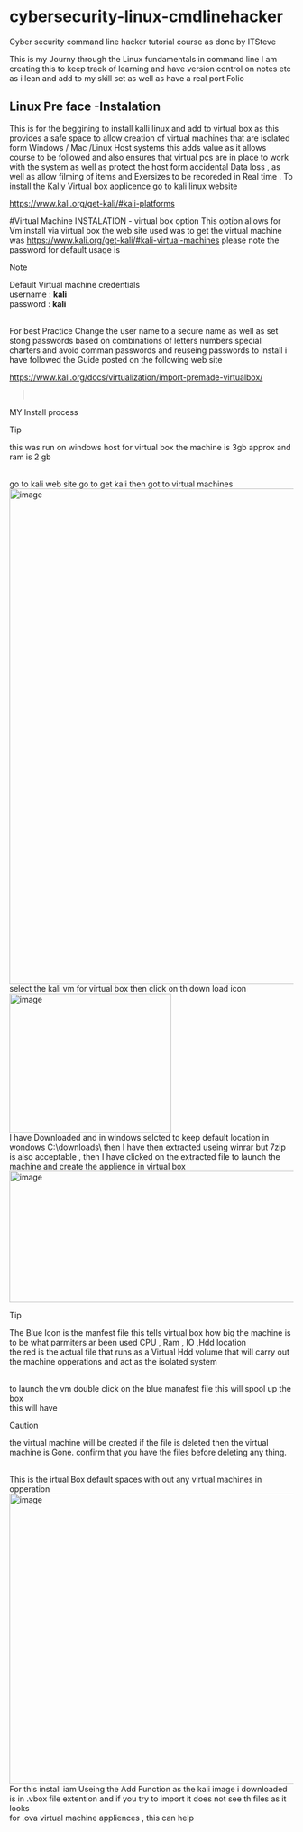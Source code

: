 # cybersecurity-linux-cmdlinehacker
Cyber security command line hacker tutorial course as done by ITSteve

This is my Journy through the Linux fundamentals in command line 
I am creating this to keep track of learning and have version control on notes etc as i lean and add to my skill set as well as have a real port Folio 


## Linux Pre face -Instalation 
This is for the beggining to install kalli linux  and add to virtual box  as this provides a safe space to allow creation of virtual machines that are isolated form Windows / Mac /Linux  Host systems 
this adds value as it allows course to be followed and also ensures that virtual pcs are in place to work with the system as well as protect the host form accidental Data loss , as well as allow filming of items and Exersizes 
to be recoreded in Real time . To install the Kally Virtual box applicence 
go to kali linux website 

https://www.kali.org/get-kali/#kali-platforms

#Virtual Machine   INSTALATION  - virtual box  option
This option allows for Vm install via virtual box  the web site used was  to get the virtual machine was 
https://www.kali.org/get-kali/#kali-virtual-machines
please note the password  for default usage is 

>[!NOTE]
> Default Virtual machine credentials <br>
> username : **kali** <br>
>password : **kali** 
<br>
For best Practice Change the user name to a secure name as well as set stong passwords based on combinations of letters numbers special charters and avoid comman passwords and reuseing passwords
to install i have followed the Guide posted on the following web site 

https://www.kali.org/docs/virtualization/import-premade-virtualbox/

><br>
MY Install process 
<br>
>[!TIP]
> this was run on windows host for virtual box
> the machine is 3gb approx and ram is 2 gb 
<br>
go to kali web site go to get kali  then got to virtual machines 
<br>
<img width="1519" height="878" alt="image" src="https://github.com/user-attachments/assets/d6326186-f57a-4644-9729-2389625a8a26" />
<br>
select the kali vm for virtual box then click on th down load icon 
<img width="287" height="247" alt="image" src="https://github.com/user-attachments/assets/b1f4eebf-0915-4234-a501-917e3abe0af1" />
<br>
I have Downloaded and in windows selcted to keep default location in wondows C:\downloads\
then I have  then extracted useing winrar but 7zip is also acceptable , then I have clicked on the extracted file to launch the machine and create the applience in virtual box
<img width="653" height="233" alt="image" src="https://github.com/user-attachments/assets/09a61722-73d6-40d6-9f91-d22efe779607" />
 
> [!TIP]
> The Blue Icon  is the manfest file this tells virtual box how big the machine is to be what parmiters ar been used CPU , Ram , IO ,Hdd location 
> <br>
> the red is the actual file that runs as a Virtual Hdd volume that will carry out the machine opperations and act as the isolated system
<br>
to launch the vm double click on the blue manafest file  this will spool up the box
<br>
this will have

> [!Caution]
> the virtual machine will be created if the file is deleted then the virtual machine is Gone.
> confirm that you have the files before deleting any thing.

<br>
This is the irtual Box default spaces with out any virtual machines in opperation 
<img width="956" height="515" alt="image" src="https://github.com/user-attachments/assets/21354c4b-b51a-415f-b80d-ce01b801e800" />
For this install iam Useing the Add Function as the kali image i downloaded is in .vbox file extention and if you try to import it does not see th files as it looks <br>
for .ova virtual machine appliences , this can help 





